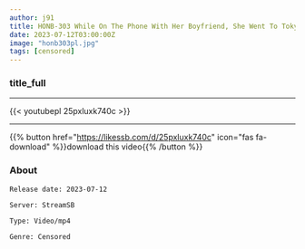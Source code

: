 ```yaml
---
author: j91
title: HONB-303 While On The Phone With Her Boyfriend, She Went To Tokyo And Became A Long Distance Okinawan Boyfriend And A Live Call NTR Gonzo Age Early 20s Origin Okinawa
date: 2023-07-12T03:00:00Z
image: "honb303pl.jpg"
tags: [censored]
---
```


### title_full
___

{{< youtubepl 25pxluxk740c >}}
___

{{% button href="https://likessb.com/d/25pxluxk740c" icon="fas fa-download" %}}download this video{{% /button %}}
### About

`Release date: 2023-07-12`

`Server: StreamSB`

`Type: Video/mp4`

`Genre:	Censored`